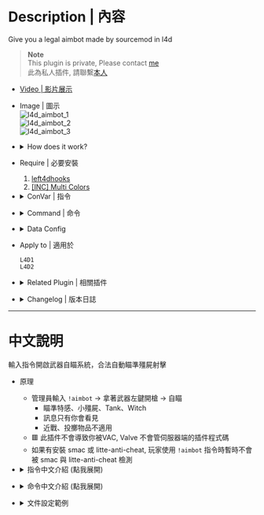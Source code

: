 # Description | 內容
Give you a legal aimbot made by sourcemod in l4d

> __Note__ <br/>
This plugin is private, Please contact [me](/#私人插件列表-private-plugins-list)<br/>
此為私人插件, 請聯繫[本人](/#私人插件列表-private-plugins-list)

* [Video | 影片展示](https://youtu.be/UvHK-LEJ9X8)

* Image | 圖示
	<br/>![l4d_aimbot_1](image/l4d_aimbot_1.gif)
	<br/>![l4d_aimbot_2](image/l4d_aimbot_2.gif)
	<br/>![l4d_aimbot_3](image/l4d_aimbot_3.gif)

* <details><summary>How does it work?</summary>

	* Admin types ```!aimbot``` to enable aimbot -> hold weapon and fire -> enjoy
		* Only you can see the message
		* Target special infecteds, common infecteds, tanks and witches
		* Melee weapons, throwable items not apply
	* 🟥 This won't get you banned or VAC, Valve can't ban you (for cheats) for anything done server side.
	* If you have smac or litte-anti-cheat installed, this plugin will turn off aimbot detection while using ```!aimbot``` command
</details>

* Require | 必要安裝
	1. [left4dhooks](https://forums.alliedmods.net/showthread.php?t=321696)
	2. [[INC] Multi Colors](https://github.com/fbef0102/L4D1_2-Plugins/releases/tag/Multi-Colors)

* <details><summary>ConVar | 指令</summary>

	* cfg\sourcemod\l4d_aimbot.cfg
		```php
		// 0=Plugin off, 1=Plugin on.
		l4d_aimbot_enable "1"

		// Player with these flag have access to enable the protect power (Empty=Everyone, -1=No one)
		l4d_aimbot_flags "z"

		// If 1, off aimbot when player is coverd with bile
		l4d_aimbot_bile_block "1"
		```
</details>

* <details><summary>Command | 命令</summary>

	* **Enable/Disable AimBot**
		```php
		sm_aimbot
		```
</details>

* <details><summary>Data Config</summary>
  
	* [data/l4d_aimbot.cfg](data/l4d_aimbot.cfg)
		> Manual in this file, click for more details...
</details>

* Apply to | 適用於
	```
	L4D1
	L4D2
	```

* <details><summary>Related Plugin | 相關插件</summary>

	1. [SMAC](https://github.com/fbef0102/SMAC): smac for l4d1/2 only
	2. [Little-Anti-Cheat](https://github.com/fbef0102/Little-Anti-Cheat): a free and open source anti-cheat for source games, and runs on SourceMod.
</details>

* <details><summary>Changelog | 版本日誌</summary>

	* v1.0h (2024-10-10)
		* Support l4d1/2 only
		* Remake code, convert code to latest syntax
		* Add Data, adjust damage, distance and damage type
		* Play hit sound on target
		* Add explosive bullet or incendiary bullet
		* Aim and shoot commons, witches
		* Compatible with smac, lilac

	* Original
		* [Original Plugin by Franc1sco](https://forums.alliedmods.net/showthread.php?t=283342)
</details>

- - - -
# 中文說明
輸入指令開啟武器自瞄系統，合法自動瞄準殭屍射擊

* 原理
	* 管理員輸入 ```!aimbot``` -> 拿著武器左鍵開槍 -> 自瞄
		* 瞄準特感、小殭屍、Tank、Witch
		* 訊息只有你會看見
		* 近戰、投擲物品不適用
	* 🟥 此插件不會導致你被VAC, Valve 不會管伺服器端的插件程式碼
	* 如果有安裝 smac 或 litte-anti-cheat, 玩家使用 ```!aimbot``` 指令時暫時不會被 smac 與 litte-anti-cheat 檢測

* <details><summary>指令中文介紹 (點我展開)</summary>

	* cfg\sourcemod\l4d_aimbot.cfg
		```php
		// 0=關閉插件, 1=啟動插件
		l4d_aimbot_enable "1"

		// 擁有這些權限的玩家，才可以輸入 !aimbot 開啟AimBot (留白 = 任何人都能, -1: 無人)
		l4d_aimbot_flags "z"

		// 為1時，被膽汁林在身上的玩家無法使用aimbot
		l4d_aimbot_bile_block "1"
		```
</details>

* <details><summary>命令中文介紹 (點我展開)</summary>

	* **開啟/關閉 AimBot**
		```php
		sm_aimbot
		```
</details>

* <details><summary>文件設定範例</summary>
  
	* [data/l4d_aimbot.cfg](data/l4d_aimbot.cfg)
		> 內有中文說明，可點擊查看
</details>